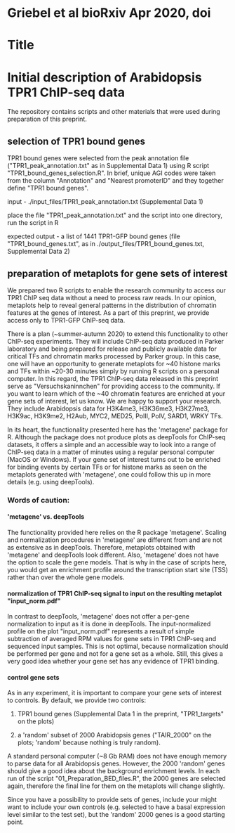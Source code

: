 # Griebel et al bioRxiv Apr 2020, doi
# Title
# Initial description of Arabidopsis TPR1 ChIP-seq data

The repository contains scripts and other materials that were used during preparation of this preprint.

## selection of TPR1 bound genes

TPR1 bound genes were selected from the peak annotation file ("TPR1_peak_annotation.txt" as in Supplemental Data 1) using R script "TPR1_bound_genes_selection.R". In brief, unique AGI codes were taken from the column "Annotation" and "Nearest promoterID" and they together define "TPR1 bound genes".

input - ./input_files/TPR1_peak_annotation.txt (Supplemental Data 1)

place the file "TPR1_peak_annotation.txt" and the script into one directory, run the script in R

expected output - a list of 1441 TPR1-GFP bound genes (file "TPR1_bound_genes.txt", as in ./output_files/TPR1_bound_genes.txt, Supplemental Data 2)


## preparation of metaplots for gene sets of interest

We prepared two R scripts to enable the research community to access our TPR1 ChIP seq data without a need to process raw reads. In our opinion, metaplots help to reveal general patterns in the distribution of chromatin features at the genes of interest. As a part of this preprint, we provide access only to TPR1-GFP ChIP-seq data.

There is a plan (~summer-autumn 2020) to extend this functionality to other ChIP-seq experiments. They will include ChIP-seq data produced in Parker laboratory and being prepared for release and publicly available data for critical TFs and chromatin marks processed by Parker group. In this case, one will have an opportunity to generate metaplots for ~40 histone marks and TFs within ~20-30 minutes simply by running R scripts on a personal computer. In this regard, the TPR1 ChIP-seq data released in this preprint serve as "Versuchskaninnchen" for providing access to the community. If you want to learn which of the ~40 chromatin features are enriched at your gene sets of interest, let us know. We are happy to support your research. They include Arabidopsis data for H3K4me3, H3K36me3, H3K27me3, H3K9ac, H3K9me2, H2Aub, MYC2, MED25, PolII, PolV, SARD1, WRKY TFs.

In its heart, the functionality presented here has the 'metagene' package for R. Although the package does not produce plots as deepTools for ChIP-seq datasets, it offers a simple and an accessible way to look into a range of ChIP-seq data in a matter of minutes using a regular personal computer (MacOS or Windows). If your gene set of interest turns out to be enriched for binding events by certain TFs or for histone marks as seen on the metaplots generated with 'metagene', one could follow this up in more details (e.g. using deepTools).

### Words of caution:
#### 'metagene' vs. deepTools

The functionality provided here relies on the R package 'metagene'. Scaling and normalization procedures in 'metagene' are different from and are not as extensive as in deepTools. Therefore, metaplots obtained with 'metagene' and deepTools look different. Also, 'metagene' does not have the option to scale the gene models. That is why in the case of scripts here, you would get an enrichment profile around the transcription start site (TSS) rather than over the whole gene models.

#### normalization of TPR1 ChIP-seq signal to input on the resulting metaplot "input_norm.pdf"

In contrast to deepTools, 'metagene' does not offer a per-gene normalization to input as it is done in deepTools. The input-normalized profile on the plot "input_norm.pdf" represents a result of simple subtraction of averaged RPM values for gene sets in TPR1 ChIP-seq and sequenced input samples. This is not optimal, because normalization should be performed per gene and not for a gene set as a whole. Still, this gives a very good idea whether your gene set has any evidence of TPR1 binding.

#### control gene sets

As in any experiment, it is important to compare your gene sets of interest to controls. By default, we provide two controls:

1) TPR1 bound genes (Supplemental Data 1 in the preprint, "TPR1_targets" on the plots)

2) a 'random' subset of 2000 Arabidopsis genes ("TAIR_2000" on the plots; 'random' because nothing is truly random).

A standard personal computer (~8 Gb RAM) does not have enough memory to parse data for all Arabidopsis genes. However, the 2000 'random' genes should give a good idea about the background enrichment levels. In each run of the script "01_Preparation_BED_files.R", the 2000 genes are selected again, therefore the final line for them on the metaplots will change slightly.

Since you have a possibility to provide sets of genes, include your might want to include your own controls (e.g. selected to have a basal expression level similar to the test set), but the 'random' 2000 genes is a good starting point.

